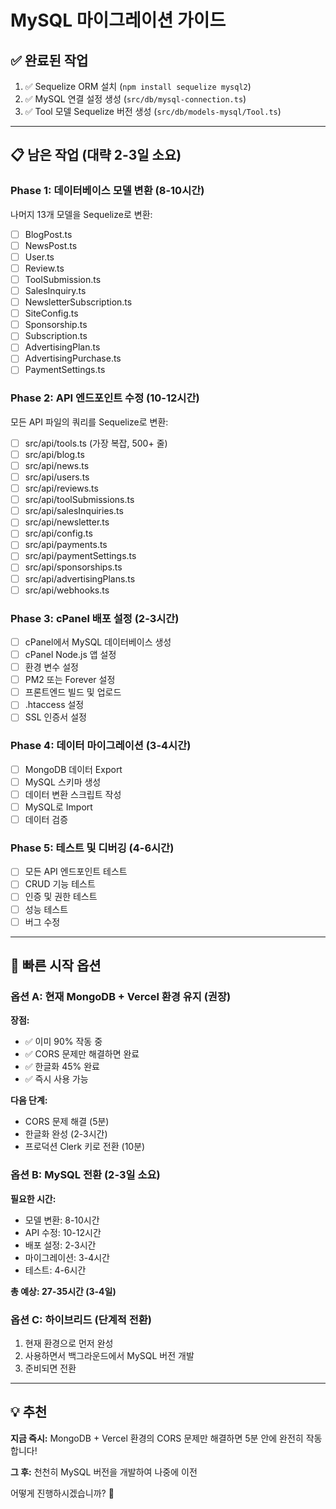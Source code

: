 # MySQL 마이그레이션 가이드

## ✅ 완료된 작업

1. ✅ Sequelize ORM 설치 (`npm install sequelize mysql2`)
2. ✅ MySQL 연결 설정 생성 (`src/db/mysql-connection.ts`)
3. ✅ Tool 모델 Sequelize 버전 생성 (`src/db/models-mysql/Tool.ts`)

---

## 📋 남은 작업 (대략 2-3일 소요)

### Phase 1: 데이터베이스 모델 변환 (8-10시간)

나머지 13개 모델을 Sequelize로 변환:

- [ ] BlogPost.ts
- [ ] NewsPost.ts
- [ ] User.ts
- [ ] Review.ts
- [ ] ToolSubmission.ts
- [ ] SalesInquiry.ts
- [ ] NewsletterSubscription.ts
- [ ] SiteConfig.ts
- [ ] Sponsorship.ts
- [ ] Subscription.ts
- [ ] AdvertisingPlan.ts
- [ ] AdvertisingPurchase.ts
- [ ] PaymentSettings.ts

### Phase 2: API 엔드포인트 수정 (10-12시간)

모든 API 파일의 쿼리를 Sequelize로 변환:

- [ ] src/api/tools.ts (가장 복잡, 500+ 줄)
- [ ] src/api/blog.ts
- [ ] src/api/news.ts
- [ ] src/api/users.ts
- [ ] src/api/reviews.ts
- [ ] src/api/toolSubmissions.ts
- [ ] src/api/salesInquiries.ts
- [ ] src/api/newsletter.ts
- [ ] src/api/config.ts
- [ ] src/api/payments.ts
- [ ] src/api/paymentSettings.ts
- [ ] src/api/sponsorships.ts
- [ ] src/api/advertisingPlans.ts
- [ ] src/api/webhooks.ts

### Phase 3: cPanel 배포 설정 (2-3시간)

- [ ] cPanel에서 MySQL 데이터베이스 생성
- [ ] cPanel Node.js 앱 설정
- [ ] 환경 변수 설정
- [ ] PM2 또는 Forever 설정
- [ ] 프론트엔드 빌드 및 업로드
- [ ] .htaccess 설정
- [ ] SSL 인증서 설정

### Phase 4: 데이터 마이그레이션 (3-4시간)

- [ ] MongoDB 데이터 Export
- [ ] MySQL 스키마 생성
- [ ] 데이터 변환 스크립트 작성
- [ ] MySQL로 Import
- [ ] 데이터 검증

### Phase 5: 테스트 및 디버깅 (4-6시간)

- [ ] 모든 API 엔드포인트 테스트
- [ ] CRUD 기능 테스트
- [ ] 인증 및 권한 테스트
- [ ] 성능 테스트
- [ ] 버그 수정

---

## 🚀 빠른 시작 옵션

### 옵션 A: 현재 MongoDB + Vercel 환경 유지 (권장)

**장점:**
- ✅ 이미 90% 작동 중
- ✅ CORS 문제만 해결하면 완료
- ✅ 한글화 45% 완료
- ✅ 즉시 사용 가능

**다음 단계:**
- CORS 문제 해결 (5분)
- 한글화 완성 (2-3시간)
- 프로덕션 Clerk 키로 전환 (10분)

### 옵션 B: MySQL 전환 (2-3일 소요)

**필요한 시간:**
- 모델 변환: 8-10시간
- API 수정: 10-12시간
- 배포 설정: 2-3시간
- 마이그레이션: 3-4시간
- 테스트: 4-6시간

**총 예상: 27-35시간 (3-4일)**

### 옵션 C: 하이브리드 (단계적 전환)

1. 현재 환경으로 먼저 완성
2. 사용하면서 백그라운드에서 MySQL 버전 개발
3. 준비되면 전환

---

## 💡 추천

**지금 즉시:** MongoDB + Vercel 환경의 CORS 문제만 해결하면 5분 안에 완전히 작동합니다!

**그 후:** 천천히 MySQL 버전을 개발하여 나중에 이전

어떻게 진행하시겠습니까? 🤔

